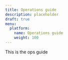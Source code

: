```yaml
---
title: Operations guide
description: placeholder
draft: true
menu:
  platform:
    name: Operations guide
    weight: 100
---
```


This is the ops guide
